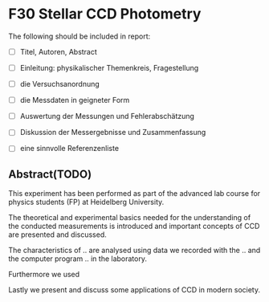 # F30 Stellar CCD Photometry

The following should be included in report:

- [ ] Titel, Autoren, Abstract
- [ ] Einleitung: physikalischer Themenkreis, Fragestellung
- [ ] die Versuchsanordnung
- [ ] die Messdaten in geigneter Form
- [ ] Auswertung der Messungen und Fehlerabschätzung
- [ ] Diskussion der Messergebnisse und Zusammenfassung
- [ ] eine sinnvolle Referenzenliste



## Abstract(TODO)

This experiment has been performed as part of the advanced lab course for physics students (FP) at Heidelberg University. 

The theoretical and experimental basics needed for the understanding of the conducted measurements is introduced and important concepts of CCD are presented and discussed. 

The characteristics of .. are analysed using data we recorded with the .. and the  computer program .. in the laboratory. 

Furthermore we used  

Lastly we present and discuss some applications of CCD in modern society.  
